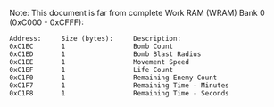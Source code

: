 Note: This document is far from complete
Work RAM (WRAM) Bank 0 (0xC000 - 0xCFFF):
```
Address:     Size (bytes):     Description:
0xC1EC       1                 Bomb Count
0xC1ED       1                 Bomb Blast Radius 
0xC1EE       1                 Movement Speed
0xC1EF       1                 Life Count
0xC1F0       1                 Remaining Enemy Count
0xC1F7       1                 Remaining Time - Minutes
0xC1F8       1                 Remaining Time - Seconds
```
